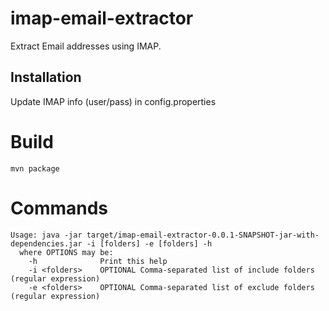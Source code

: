 # imap-email-extractor

Extract Email addresses using IMAP.  

## Installation

Update IMAP info (user/pass) in config.properties

# Build

```
mvn package
```

# Commands

```
Usage: java -jar target/imap-email-extractor-0.0.1-SNAPSHOT-jar-with-dependencies.jar -i [folders] -e [folders] -h
  where OPTIONS may be:
    -h              Print this help
    -i <folders>    OPTIONAL Comma-separated list of include folders (regular expression)
    -e <folders>    OPTIONAL Comma-separated list of exclude folders (regular expression)
```